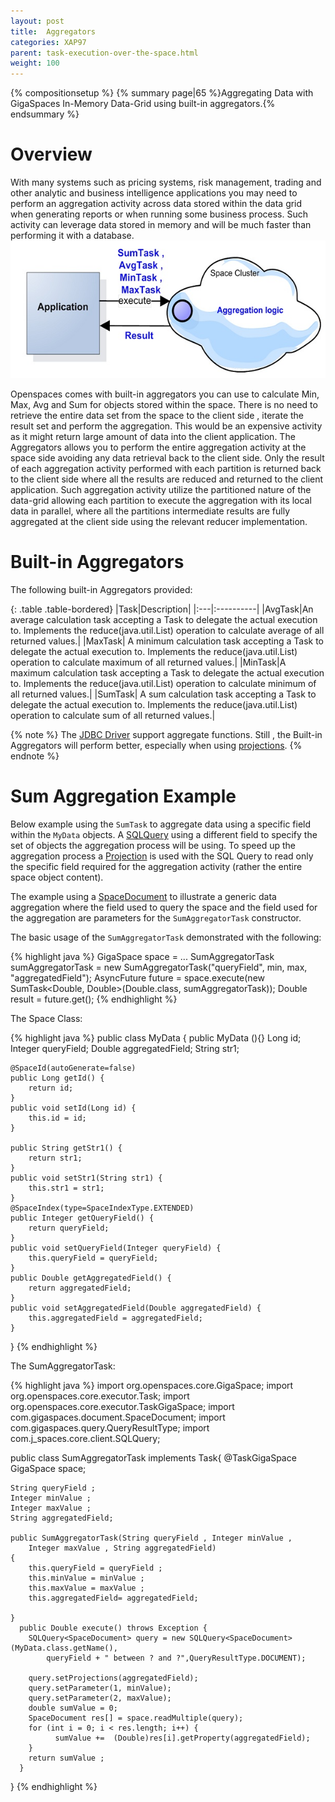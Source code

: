 ```yaml
---
layout: post
title:  Aggregators
categories: XAP97
parent: task-execution-over-the-space.html
weight: 100
---
```


{% compositionsetup %}
{% summary page|65 %}Aggregating Data with GigaSpaces In-Memory Data-Grid using built-in aggregators.{% endsummary %}

# Overview

With many systems such as pricing systems, risk management, trading and other analytic and business intelligence applications you may need to perform an aggregation activity across data stored within the data grid when generating reports or when running some business process. Such activity can leverage data stored in memory and will be much faster than performing it with a database.
![aggreg.jpg](/attachment_files/aggreg.jpg)


Openspaces comes with built-in aggregators you can use to calculate Min, Max, Avg and Sum for objects stored within the space. There is no need to retrieve the entire data set from the space to the client side , iterate the result set and perform the aggregation. This would be an expensive activity as it might return large amount of data into the client application. The Aggregators allows you to perform the entire aggregation activity at the space side avoiding any data retrieval back to the client side. Only the result of each aggregation activity performed with each partition is returned back to the client side where all the results are reduced and returned to the client application. Such aggregation activity utilize the partitioned nature of the data-grid allowing each partition to execute the aggregation with its local data in parallel, where all the partitions intermediate results are fully aggregated at the client side using the relevant reducer implementation.

# Built-in Aggregators

The following built-in Aggregators provided:

{: .table .table-bordered}
|Task|Description|
|:---|:----------|
|AvgTask|An average calculation task accepting a Task to delegate the actual execution to. Implements the reduce(java.util.List) operation to calculate average of all returned values.|
|MaxTask| A minimum calculation task accepting a Task to delegate the actual execution to. Implements the reduce(java.util.List) operation to calculate maximum of all returned values.|
|MinTask|A maximum calculation task accepting a Task to delegate the actual execution to. Implements the reduce(java.util.List) operation to calculate minimum of all returned values.|
|SumTask| A sum calculation task accepting a Task to delegate the actual execution to. Implements the reduce(java.util.List) operation to calculate sum of all returned values.|

{% note %}
The [JDBC Driver](./jdbc-driver.html) support aggregate functions. Still , the Built-in Aggregators will perform better, especially when using [projections](./getting-partial-results-using-projection-api.html).
{% endnote %}

# Sum Aggregation Example

Below example using the `SumTask` to aggregate data using a specific field within the `MyData` objects. A [SQLQuery](./sqlquery.html) using a different field to specify the set of objects the aggregation process will be using. To speed up the aggregation process a [Projection](./getting-partial-results-using-projection-api.html) is used with the SQL Query to read only the specific field required for the aggregation activity (rather the entire space object content).

The example using a [SpaceDocument](./document-api.html) to illustrate a generic data aggregation where the field used to query the space and the field used for the aggregation are parameters for the `SumAggregatorTask` constructor.

The basic usage of the `SumAggregatorTask` demonstrated with the following:

{% highlight java %}
GigaSpace space = ...
SumAggregatorTask sumAggregatorTask = new SumAggregatorTask("queryField", min, max, "aggregatedField");
AsyncFuture<Double> future = space.execute(new SumTask<Double, Double>(Double.class, sumAggregatorTask));
Double result = future.get();
{% endhighlight %}

The Space Class:

{% highlight java %}
public class MyData {
	public MyData (){}
	Long	id;
	Integer queryField;
	Double 	aggregatedField;
	String	str1;

	@SpaceId(autoGenerate=false)
	public Long getId() {
		return id;
	}
	public void setId(Long id) {
		this.id = id;
	}

	public String getStr1() {
		return str1;
	}
	public void setStr1(String str1) {
		this.str1 = str1;
	}
	@SpaceIndex(type=SpaceIndexType.EXTENDED)
	public Integer getQueryField() {
		return queryField;
	}
	public void setQueryField(Integer queryField) {
		this.queryField = queryField;
	}
	public Double getAggregatedField() {
		return aggregatedField;
	}
	public void setAggregatedField(Double aggregatedField) {
		this.aggregatedField = aggregatedField;
	}
}
{% endhighlight %}

The SumAggregatorTask:

{% highlight java %}
import org.openspaces.core.GigaSpace;
import org.openspaces.core.executor.Task;
import org.openspaces.core.executor.TaskGigaSpace;
import com.gigaspaces.document.SpaceDocument;
import com.gigaspaces.query.QueryResultType;
import com.j_spaces.core.client.SQLQuery;

public class SumAggregatorTask implements Task<Double>{
	@TaskGigaSpace
	GigaSpace space;

	String queryField ;
	Integer minValue ;
	Integer maxValue ;
	String aggregatedField;

	public SumAggregatorTask(String queryField , Integer minValue ,
		Integer maxValue , String aggregatedField)
	{
		this.queryField = queryField ;
		this.minValue = minValue ;
		this.maxValue = maxValue ;
		this.aggregatedField= aggregatedField;

	}
	  public Double execute() throws Exception {
		SQLQuery<SpaceDocument> query = new SQLQuery<SpaceDocument>(MyData.class.getName(),
			queryField + " between ? and ?",QueryResultType.DOCUMENT);

		query.setProjections(aggregatedField);
		query.setParameter(1, minValue);
		query.setParameter(2, maxValue);
		double sumValue = 0;
		SpaceDocument res[] = space.readMultiple(query);
		for (int i = 0; i < res.length; i++) {
			  sumValue +=  (Double)res[i].getProperty(aggregatedField);
		}
		return sumValue ;
	  }
}
{% endhighlight %}

